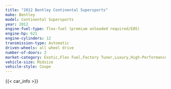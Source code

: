 ```yaml
---
title: "2012 Bentley Continental Supersports"
make: Bentley
model: Continental Supersports
year: 2012
engine-fuel-type: flex-fuel (premium unleaded required/E85)
engine-hp: 621
engine-cylinders: 12
transmission-type: Automatic
driven-wheels: all wheel drive
number-of-doors: 2
market-category: Exotic,Flex Fuel,Factory Tuner,Luxury,High-Performance
vehicle-size: Midsize
vehicle-style: Coupe
---
```


{{< car_info >}}
